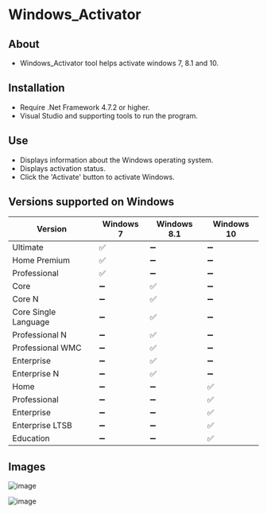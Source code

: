 # Windows_Activator

## About
- Windows_Activator tool helps activate windows 7, 8.1 and 10.

## Installation
- Require .Net Framework 4.7.2 or higher.
- Visual Studio and supporting tools to run the program.

## Use
- Displays information about the Windows operating system.
- Displays activation status.
- Click the 'Activate' button to activate Windows.

## Versions supported on Windows

| Version      | Windows 7 | Windows 8.1 | Windows 10 |
| --------------| --------- | ----------- | ---------- |
| Ultimate      | ✅         |  ➖          | ➖           |
| Home Premium  | ✅         |  ➖         |  ➖          |
| Professional  | ✅         |  ➖         |  ➖          |
| Core          |   ➖        | ✅           |  ➖          |
| Core N        |  ➖         | ✅           |  ➖          |
| Core Single Language | ➖  | ✅           |  ➖          |
| Professional N|        ➖   | ✅           |  ➖          |
| Professional WMC |   ➖   | ✅           |     ➖       |
| Enterprise    |      ➖     | ✅           |   ➖         |
| Enterprise N  |     ➖      | ✅           |   ➖         |
| Home          |     ➖      |  ➖           | ✅          |
| Professional  |    ➖       |   ➖          | ✅          |
| Enterprise    |    ➖       |   ➖          | ✅          |
| Enterprise LTSB|    ➖      |   ➖          | ✅          |
| Education     |     ➖      |   ➖          | ✅          |

## Images
![image](https://github.com/Khanh779/Windows_Activator_Application/blob/master/Screen/Screenshot%202024-04-29%20231437.png)

![image](https://github.com/Khanh779/Windows_Activator_Application/blob/master/Screen/Screenshot%202024-04-29%20231552.png)


